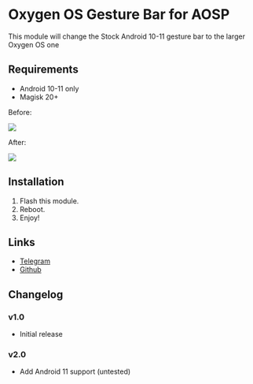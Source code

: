 # Oxygen OS Gesture Bar for AOSP

This module will change the Stock Android 10-11 gesture bar to the larger Oxygen OS one
## Requirements
- Android 10-11 only
- Magisk 20+

Before:

![](https://i.imgur.com/3GIKuoE.jpg)

After:

![](https://i.imgur.com/8AyySwy.jpg)

## Installation
1. Flash this module.
2. Reboot.
3. Enjoy!

## Links
- [Telegram](https://t.me/Danmaku1)
- [Github](https://github.com/Magisk-Modules-Repo/oosbar)


## Changelog
### v1.0
- Initial release
### v2.0
- Add Android 11 support (untested)
